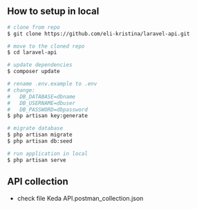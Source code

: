 ## How to setup in local


```bash
# clone from repo
$ git clone https://github.com/eli-kristina/laravel-api.git

# move to the cloned repo
$ cd laravel-api

# update dependencies
$ composer update

# rename .env.example to .env
# change:
#   DB_DATABASE=dbname 
#   DB_USERNAME=dbuser 
#   DB_PASSWORD=dbpassword
$ php artisan key:generate

# migrate database
$ php artisan migrate
$ php artisan db:seed

# run application in local
$ php artisan serve
```


## API collection

- check file Keda API.postman_collection.json